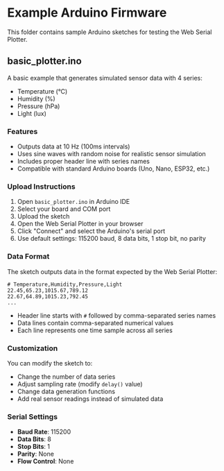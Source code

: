 # Example Arduino Firmware

This folder contains sample Arduino sketches for testing the Web Serial Plotter.

## basic_plotter.ino

A basic example that generates simulated sensor data with 4 series:
- Temperature (°C)
- Humidity (%)
- Pressure (hPa)
- Light (lux)

### Features
- Outputs data at 10 Hz (100ms intervals)
- Uses sine waves with random noise for realistic sensor simulation
- Includes proper header line with series names
- Compatible with standard Arduino boards (Uno, Nano, ESP32, etc.)

### Upload Instructions

1. Open `basic_plotter.ino` in Arduino IDE
2. Select your board and COM port
3. Upload the sketch
4. Open the Web Serial Plotter in your browser
5. Click "Connect" and select the Arduino's serial port
6. Use default settings: 115200 baud, 8 data bits, 1 stop bit, no parity

### Data Format

The sketch outputs data in the format expected by the Web Serial Plotter:

```
# Temperature,Humidity,Pressure,Light
22.45,65.23,1015.67,789.12
22.67,64.89,1015.23,792.45
...
```

- Header line starts with `#` followed by comma-separated series names
- Data lines contain comma-separated numerical values
- Each line represents one time sample across all series

### Customization

You can modify the sketch to:
- Change the number of data series
- Adjust sampling rate (modify `delay()` value)
- Change data generation functions
- Add real sensor readings instead of simulated data

### Serial Settings

- **Baud Rate**: 115200
- **Data Bits**: 8
- **Stop Bits**: 1
- **Parity**: None
- **Flow Control**: None